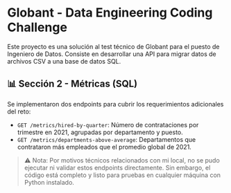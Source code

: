 # Globant - Data Engineering Coding Challenge

Este proyecto es una solución al test técnico de Globant 
para el puesto de Ingeniero de Datos. Consiste en desarrollar una API 
para migrar datos de archivos CSV a una base de datos SQL.

## 📊 Sección 2 - Métricas (SQL)

Se implementaron dos endpoints para cubrir los requerimientos adicionales del reto:

- `GET /metrics/hired-by-quarter`: Número de contrataciones por trimestre en 2021, 
agrupadas por departamento y puesto.
- `GET /metrics/departments-above-average`: Departamentos que contrataron más empleados 
que el promedio global de 2021.

> ⚠️ Nota: Por motivos técnicos relacionados con mi local, no se pudo ejecutar 
ni validar estos endpoints directamente. Sin embargo, el código está completo
y listo para pruebas en cualquier máquina con Python instalado.

